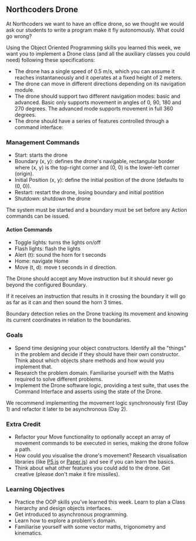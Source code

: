 ## Northcoders Drone

At Northcoders we want to have an office drone, so we thought we would ask our students to write a program make it fly autonomously. What could go wrong?

Using the Object Oriented Programming skills you learned this week, we want you to implement a Drone class (and all the auxiliary classes you could need) following these specifications:

- The drone has a single speed of 0.5 m/s, which you can assume it reaches instantaneously and it operates at a fixed height of 2 meters.
- The drone can move in different directions depending on its navigation module.
- The drone should support two different navigation modes: basic and advanced. Basic only supports movement in angles of 0, 90, 180 and 270 degrees. The advanced mode supports movement in full 360 degrees.
- The drone should have a series of features controlled through a command interface:

### Management Commands
- Start: starts the drone
- Boundary (x, y): defines the drone's navigable, rectangular border where (x, y) is the top-right corner and (0, 0) is the lower-left corner (origin).
- Initial Position (x, y): define the initial position of the drone (defaults to (0, 0)).
- Restart: restart the drone, losing boundary and initial postition
- Shutdown: shutdown the drone

The system must be started and a boundary must be set before any Action commands can be issued.

#### Action Commands
- Toggle lights: turns the lights on/off
- Flash lights: flash the lights
- Alert (t): sound the horn for t seconds
- Home: navigate Home
- Move (t, d): move t seconds in d direction.

The Drone should accept any Move instruction but it should never go beyond the configured Boundary.

If it receives an instruction that results in it crossing the boundary it will go as far as it can and then sound the horn 3 times.

Boundary detection relies on the Drone tracking its movement and knowing its current coordinates in relation to the boundaries.

### Goals

- Spend time designing your object constructors. Identify all the "things" in the problem and decide if they should have their own constructor. Think about which objects share methods and how would you  implement that.
- Research the problem domain. Familiarise yourself with the Maths required to solve different problems.
- Implement the Drone software logic, providing a test suite, that uses the Command Interface and asserts using the state of the Drone.

We recommend implementing the movement logic synchronously first (Day 1) and refactor it later to be asynchronous (Day 2).

### Extra Credit

- Refactor your Move functionality to optionally accept an array of movement commands to be executed in series, making the drone follow a path.
- How could you visualise the drone's movement? Research visualisation libraries (like [P5.js](http://p5js.org/) or [Paper.js](http://paperjs.org/)) and see if you can learn the basics.
- Think about what other features you could add to the drone. Get creative (please don't make it fire missiles).

### Learning Objectives

- Practice the OOP skills you've learned this week. Learn to plan a Class hierarchy and design objects interfaces.
- Get introduced to asynchronous programming.
- Learn how to explore a problem's domain.
- Familiarise yourself with some vector maths, trigonometry and kinematics.
